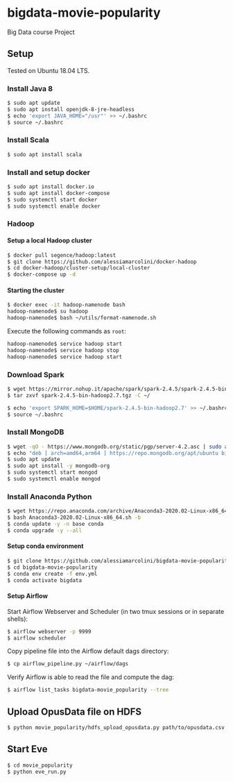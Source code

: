 # bigdata-movie-popularity
Big Data course Project

## Setup
Tested on Ubuntu 18.04 LTS.

### Install Java 8

```bash
$ sudo apt update
$ sudo apt install openjdk-8-jre-headless
$ echo 'export JAVA_HOME="/usr"' >> ~/.bashrc
$ source ~/.bashrc
```

### Install Scala
```bash
$ sudo apt install scala
```

### Install and setup docker
```bash
$ sudo apt install docker.io
$ sudo apt install docker-compose
$ sudo systemctl start docker
$ sudo systemctl enable docker
```

### Hadoop

#### Setup a local Hadoop cluster
```bash
$ docker pull segence/hadoop:latest
$ git clone https://github.com/alessiamarcolini/docker-hadoop
$ cd docker-hadoop/cluster-setup/local-cluster
$ docker-compose up -d
```

#### Starting the cluster
```bash
$ docker exec -it hadoop-namenode bash
hadoop-namenode$ su hadoop
hadoop-namenode$ bash ~/utils/format-namenode.sh
```

Execute the following commands as `root`:
```bash
hadoop-namenode$ service hadoop start
hadoop-namenode$ service hadoop stop
hadoop-namenode$ service hadoop start
```

### Download Spark
```bash
$ wget https://mirror.nohup.it/apache/spark/spark-2.4.5/spark-2.4.5-bin-hadoop2.7.tgz
$ tar zxvf spark-2.4.5-bin-hadoop2.7.tgz -C ~/

$ echo 'export SPARK_HOME=$HOME/spark-2.4.5-bin-hadoop2.7' >> ~/.bashrc
$ source ~/.bashrc
```

### Install MongoDB
```bash
$ wget -qO - https://www.mongodb.org/static/pgp/server-4.2.asc | sudo apt-key add -
$ echo "deb [ arch=amd64,arm64 ] https://repo.mongodb.org/apt/ubuntu bionic/mongodb-org/4.2 multiverse" | sudo tee /etc/apt/sources.list.d/mongodb-org-4.2.list
$ sudo apt update
$ sudo apt install -y mongodb-org
$ sudo systemctl start mongod
$ sudo systemctl enable mongod
```


### Install Anaconda Python
```bash
$ wget https://repo.anaconda.com/archive/Anaconda3-2020.02-Linux-x86_64.sh
$ bash Anaconda3-2020.02-Linux-x86_64.sh -b
$ conda update -y -n base conda
$ conda upgrade -y --all
```

#### Setup conda environment
```bash
$ git clone https://github.com/alessiamarcolini/bigdata-movie-popularity.git
$ cd bigdata-movie-popularity
$ conda env create -f env.yml
$ conda activate bigdata
```

#### Setup Airflow
Start Airflow Webserver and Scheduler (in two tmux sessions or in separate shells):
```bash
$ airflow webserver -p 9999
$ airflow scheduler
```

Copy pipeline file into the Airflow default dags directory:
```bash
$ cp airflow_pipeline.py ~/airflow/dags
```

Verify Airflow is able to read the file and compute the dag:
```bash
$ airflow list_tasks bigdata-movie_popularity --tree 
```

## Upload OpusData file on HDFS
```bash
$ python movie_popularity/hdfs_upload_opusdata.py path/to/opusdata.csv
```

## Start Eve
```bash
$ cd movie_popularity
$ python eve_run.py
```